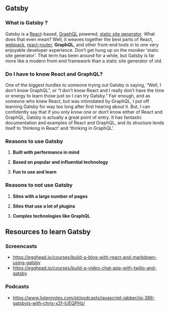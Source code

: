 ## Gatsby 

### What is Gatsby ? 

Gatsby is a [React](https://reactjs.org/docs/getting-started.html)-based, [GraphQL](https://graphql.org/learn/) powered, [static site generator](https://www.netlify.com/blog/2017/05/25/top-ten-static-site-generators-of-2017/). What does that even mean?  Well, it weaves together the best parts of React, [webpack](https://webpack.js.org/concepts/), [react-router](https://reacttraining.com/react-router/core/guides/philosophy), **GraphQL**, and other front-end tools in to one very enjoyable developer experience. Don’t get hung up on the moniker ‘static site generator’.  That term has been around for a while, but Gatsby is far more like a modern front-end framework than a static site generator of old.

### Do I have to know React and GraphQL?

One of the biggest hurdles to someone trying out Gatsby is saying, “Well, I don’t know GraphQL”, or “I don’t know React and I really don’t have the time or energy to learn those just so I can try Gatsby.”  Fair enough, and as someone who knew React, but was intimidated by GraphQL, I put off learning Gatsby for way too long after first hearing about it.  But, I can confidently say that if you only know one or don’t know either of React and GraphQL, Gatsby is actually a great point of entry.  It has fantastic documentation and examples of React and GraphQL, and its structure lends itself to ‘thinking in React’ and ‘thinking in GraphQL’.

### Reasons to use Gatsby

1. **Built with performance in mind**
2. **Based on popular and influential technology** 

3. **Fun to use and learn**

### Reasons to not use Gatsby

1. **Sites with a large number of pages**

2. **Sites that use a lot of plugins**
3. **Complex technologies like GraphQL**

## Resources to learn Gatsby

### Screencasts

- https://egghead.io/courses/build-a-blog-with-react-and-markdown-using-gatsby
- https://egghead.io/courses/build-a-video-chat-app-with-twilio-and-gatsby

### Podcasts

- https://www.listennotes.com/pt/podcasts/javascript-jabber/jsj-386-gatsbyjs-with-chris-x2f-iUEQPHz/